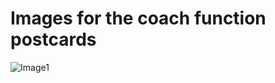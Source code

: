 # Images for the coach function postcards

![Image1](https://cdn.midjourney.com/30da7a55-3d7f-41fc-a794-dcd305df1e77/0_1.webp)

